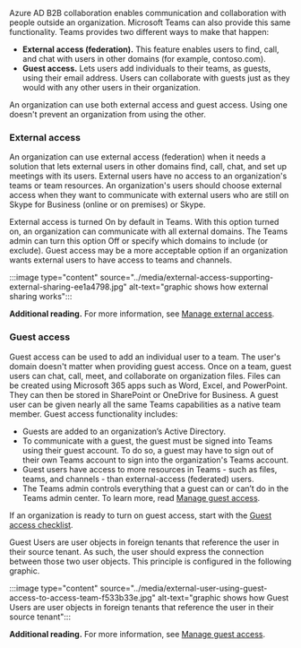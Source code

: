 Azure AD B2B collaboration enables communication and collaboration with people outside an organization. Microsoft Teams can also provide this same functionality. Teams provides two different ways to make that happen:

 -  **External access (federation).** This feature enables users to find, call, and chat with users in other domains (for example, contoso.com).
 -  **Guest access.** Lets users add individuals to their teams, as guests, using their email address. Users can collaborate with guests just as they would with any other users in their organization.

An organization can use both external access and guest access. Using one doesn't prevent an organization from using the other.

### External access

An organization can use external access (federation) when it needs a solution that lets external users in other domains find, call, chat, and set up meetings with its users. External users have no access to an organization's teams or team resources. An organization's users should choose external access when they want to communicate with external users who are still on Skype for Business (online or on premises) or Skype.

External access is turned On by default in Teams. With this option turned on, an organization can communicate with all external domains. The Teams admin can turn this option Off or specify which domains to include (or exclude). Guest access may be a more acceptable option if an organization wants external users to have access to teams and channels.

:::image type="content" source="../media/external-access-supporting-external-sharing-ee1a4798.jpg" alt-text="graphic shows how external sharing works":::


**Additional reading.** For more information, see [Manage external access](/microsoftteams/manage-external-access?azure-portal=true).

### Guest access

Guest access can be used to add an individual user to a team. The user's domain doesn't matter when providing guest access. Once on a team, guest users can chat, call, meet, and collaborate on organization files. Files can be created using Microsoft 365 apps such as Word, Excel, and PowerPoint. They can then be stored in SharePoint or OneDrive for Business. A guest user can be given nearly all the same Teams capabilities as a native team member. Guest access functionality includes:

 -  Guests are added to an organization’s Active Directory.
 -  To communicate with a guest, the guest must be signed into Teams using their guest account. To do so, a guest may have to sign out of their own Teams account to sign into the organization's Teams account.
 -  Guest users have access to more resources in Teams - such as files, teams, and channels - than external-access (federated) users.
 -  The Teams admin controls everything that a guest can or can’t do in the Teams admin center. To learn more, read [Manage guest access](/microsoftteams/manage-guests?azure-portal=true).

If an organization is ready to turn on guest access, start with the [Guest access checklist](/microsoftteams/guest-access-checklist?azure-portal=true).

Guest Users are user objects in foreign tenants that reference the user in their source tenant. As such, the user should express the connection between those two user objects. This principle is configured in the following graphic.

:::image type="content" source="../media/external-user-using-guest-access-to-access-team-f533b33e.jpg" alt-text="graphic shows how Guest Users are user objects in foreign tenants that reference the user in their source tenant":::


**Additional reading.** For more information, see [Manage guest access](/microsoftteams/guest-access?azure-portal=true).
